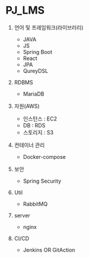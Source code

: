 # PJ_LMS

1. 언어 및 프레임워크(라이브러리)
   - JAVA
   - JS
   - Spring Boot
   - React
   - JPA
   - QureyDSL

2. RDBMS
   - MariaDB

3. 자원(AWS)
   - 인스턴스 : EC2
   - DB : RDS
   - 스토리지 : S3

4. 컨테이너 관리
   - Docker-compose

5. 보안
   - Spring Security

6. Util
   - RabbitMQ

7. server
   - nginx

8. CI/CD
   - Jenkins OR GitAction
